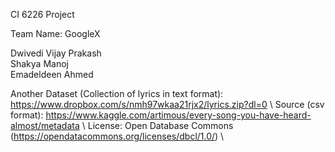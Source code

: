 CI 6226 Project

Team Name: GoogleX

Dwivedi Vijay Prakash   
Shakya Manoj   
Emadeldeen Ahmed   

Another Dataset (Collection of lyrics in text format): https://www.dropbox.com/s/nmh97wkaa21rjx2/lyrics.zip?dl=0 \\
Source (csv format): https://www.kaggle.com/artimous/every-song-you-have-heard-almost/metadata \\
License: Open Database Commons (https://opendatacommons.org/licenses/dbcl/1.0/) \\
